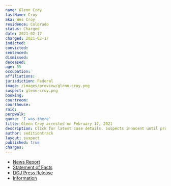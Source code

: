 ```yaml
---
name: Glenn Croy
lastName: Croy
aka: Wes Croy
residence: Colorado
status: Charged
date: 2021-02-17
charged: 2021-02-17
indicted:
convicted: 
sentenced: 
dismissed: 
deceased:
age: 55
occupation:
affiliations:
jurisdiction: Federal
image: /images/preview/glenn-croy.png
suspect: glenn-croy.png
booking:
courtroom:
courthouse:
raid:
perpwalk:
quote: 'I was there'
title: Glenn Croy arrested on February 17, 2021
description: Click for latest case details. Suspects innocent until proven guilty.
author: seditiontrack
layout: suspect
published: true
charges:
---
```

- [News Report](https://denver.cbslocal.com/2021/02/17/glenn-wes-lee-croy-capitol-riot/)
- [Statement of Facts](https://www.justice.gov/usao-dc/case-multi-defendant/file/1371331/download)
- [DOJ Press Release](https://www.justice.gov/usao-dc/case-multi-defendant/file/1377836/download)
- [Information](https://www.justice.gov/usao-dc/case-multi-defendant/file/1377836/download)

